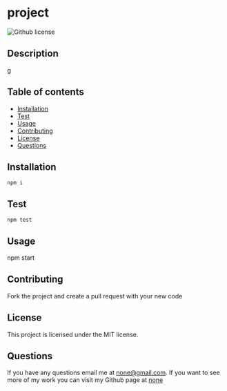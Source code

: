 # project
   ![Github license](https://img.shields.io/badge/license-MIT-blue.svg)
  ## Description 
  g

  ## Table of contents
  - [Installation](#installation)
  - [Test](#test)
  - [Usage](#usage)
  - [Contributing](#contributing)
  - [License](#license)
  - [Questions](#questions)

  ## Installation
    npm i

  ## Test
    npm test

  ## Usage
  npm start

  ## Contributing
  Fork the project and create a pull request with your new code

  ## License
This project is licensed under the MIT license.

  ## Questions
  If you have any questions email me at none@gmail.com. If you want to see more of my work you can visit my Github page at [none](https://github.com/none) 
